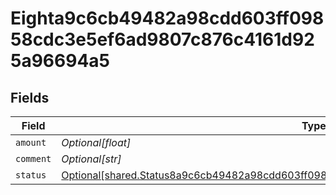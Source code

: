 # Eighta9c6cb49482a98cdd603ff09858cdc3e5ef6ad9807c876c4161d925a96694a5


## Fields

| Field                                                                                                                                                                                        | Type                                                                                                                                                                                         | Required                                                                                                                                                                                     | Description                                                                                                                                                                                  |
| -------------------------------------------------------------------------------------------------------------------------------------------------------------------------------------------- | -------------------------------------------------------------------------------------------------------------------------------------------------------------------------------------------- | -------------------------------------------------------------------------------------------------------------------------------------------------------------------------------------------- | -------------------------------------------------------------------------------------------------------------------------------------------------------------------------------------------- |
| `amount`                                                                                                                                                                                     | *Optional[float]*                                                                                                                                                                            | :heavy_minus_sign:                                                                                                                                                                           | N/A                                                                                                                                                                                          |
| `comment`                                                                                                                                                                                    | *Optional[str]*                                                                                                                                                                              | :heavy_minus_sign:                                                                                                                                                                           | N/A                                                                                                                                                                                          |
| `status`                                                                                                                                                                                     | [Optional[shared.Status8a9c6cb49482a98cdd603ff09858cdc3e5ef6ad9807c876c4161d925a96694a5]](undefined/models/shared/status8a9c6cb49482a98cdd603ff09858cdc3e5ef6ad9807c876c4161d925a96694a5.md) | :heavy_minus_sign:                                                                                                                                                                           | N/A                                                                                                                                                                                          |